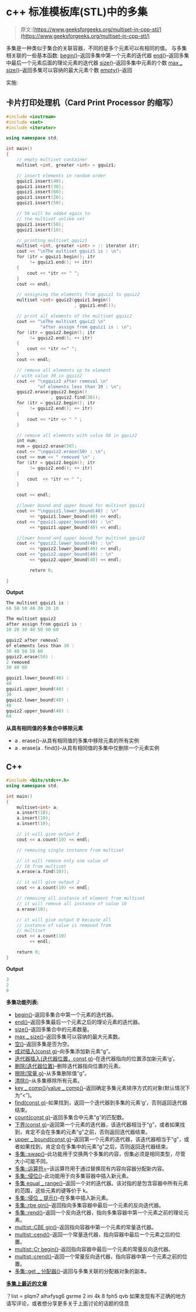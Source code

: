 # c++ 标准模板库(STL)中的多集

> 原文:[https://www.geeksforgeeks.org/multiset-in-cpp-stl/](https://www.geeksforgeeks.org/multiset-in-cpp-stl/)

多集是一种类似于集合的关联容器，不同的是多个元素可以有相同的值。
与多集相关联的一些基本函数:
[begin()](https://www.geeksforgeeks.org/multiset-begin-and-end-function-in-c-stl/)–返回多集中第一个元素的迭代器
[end()](https://www.geeksforgeeks.org/multiset-begin-and-end-function-in-c-stl/)–返回多集中最后一个元素后面的理论元素的迭代器
[size()](https://www.geeksforgeeks.org/multiset-size-in-c-stl-with-examples/)–返回多集中元素的个数
[max _ size()](https://www.geeksforgeeks.org/multiset-max_size-in-c-stl/)–返回多集可以容纳的最大元素个数
[empty()](https://www.geeksforgeeks.org/multiset-empty-function-in-c-stl/)–返回

实施:

## 卡片打印处理机（Card Print Processor 的缩写）

```cpp
#include <iostream>
#include <set>
#include <iterator>

using namespace std;

int main()
{
    // empty multiset container
    multiset <int, greater <int> > gquiz1;       

    // insert elements in random order
    gquiz1.insert(40);
    gquiz1.insert(30);
    gquiz1.insert(60);
    gquiz1.insert(20);
    gquiz1.insert(50);

    // 50 will be added again to
    // the multiset unlike set
    gquiz1.insert(50);
    gquiz1.insert(10);

    // printing multiset gquiz1
    multiset <int, greater <int> > :: iterator itr;
    cout << "\nThe multiset gquiz1 is : \n";
    for (itr = gquiz1.begin(); itr
         != gquiz1.end(); ++ itr)
    {
        cout << *itr << " ";
    }
    cout << endl;

    // assigning the elements from gquiz1 to gquiz2
    multiset <int> gquiz2(gquiz1.begin()
                          , gquiz1.end());

    // print all elements of the multiset gquiz2
    cout << "\nThe multiset gquiz2 \n"
             "after assign from gquiz1 is : \n";
    for (itr = gquiz2.begin(); itr
         != gquiz2.end(); ++ itr)
    {
        cout << *itr <<" ";
    }
    cout << endl;

    // remove all elements up to element
   // with value 30 in gquiz2
    cout << "\ngquiz2 after removal \n"
            "of elements less than 30 : \n";
    gquiz2.erase(gquiz2.begin()
                 , gquiz2.find(30));
    for (itr = gquiz2.begin(); itr
         != gquiz2.end(); ++ itr)
    {
        cout << *itr << " " ;
    }

    // remove all elements with value 50 in gquiz2
    int num;
    num = gquiz2.erase(50);
    cout << "\ngquiz2.erase(50) : \n";
    cout << num << " removed \n" ;
    for (itr = gquiz2.begin(); itr
         != gquiz2.end(); ++ itr)
    {
        cout  << *itr << " ";
    }

    cout << endl;

    //lower bound and upper bound for multiset gquiz1
    cout << "\ngquiz1.lower_bound(40) : \n"
         << *gquiz1.lower_bound(40) << endl;
    cout << "gquiz1.upper_bound(40) : \n"
         << *gquiz1.upper_bound(40) << endl;

    //lower bound and upper bound for multiset gquiz2
    cout << "gquiz2.lower_bound(40) : \n"
         << *gquiz2.lower_bound(40) << endl;
    cout << "gquiz2.upper_bound(40) : \n"
         << *gquiz2.upper_bound(40) << endl;

         return 0;

}
```

**Output**

```cpp
The multiset gquiz1 is : 
60 50 50 40 30 20 10 

The multiset gquiz2 
after assign from gquiz1 is : 
10 20 30 40 50 50 60 

gquiz2 after removal 
of elements less than 30 : 
30 40 50 50 60 
gquiz2.erase(50) : 
2 removed 
30 40 60 

gquiz1.lower_bound(40) : 
40
gquiz1.upper_bound(40) : 
30
gquiz2.lower_bound(40) : 
40
gquiz2.upper_bound(40) : 
60
```

**从具有相同值的多集合中移除元素**

*   a . erase()–从具有相同值的多集中移除元素的所有实例
*   a . erase(a . find())–从具有相同值的多集中仅删除一个元素实例

## C++

```cpp
#include <bits/stdc++.h>
using namespace std;

int main()
{
    multiset<int> a;
    a.insert(10);
    a.insert(10);
    a.insert(10);

    // it will give output 3
    cout << a.count(10) << endl;

    // removing single instance from multiset

    // it will remove only one value of
    // 10 from multiset
    a.erase(a.find(10));

    // it will give output 2
    cout << a.count(10) << endl;

    // removing all instance of element from multiset
    // it will remove all instance of value 10
    a.erase(10);

    // it will give output 0 because all
    // instance of value is removed from
    // multiset
    cout << a.count(10)
         << endl;

    return 0;
}
```

**Output**

```cpp
3
2
0
```

**多集功能列表:**

*   [begin()](https://www.geeksforgeeks.org/multiset-begin-and-end-function-in-c-stl/)–返回多集合中第一个元素的迭代器。
*   [end()](https://www.geeksforgeeks.org/multiset-begin-and-end-function-in-c-stl/)–返回多集最后一个元素之后的理论元素的迭代器。
*   [size()](https://www.geeksforgeeks.org/multiset-size-in-c-stl-with-examples/)–返回多集合中的元素数量。
*   [max _ size()](https://www.geeksforgeeks.org/multiset-max_size-in-c-stl/)–返回多集可以容纳的最大元素数。
*   [空()](https://www.geeksforgeeks.org/multiset-empty-function-in-c-stl/)–返回多集是否为空。
*   [成对插入(const g)](https://www.geeksforgeeks.org/multiset-insert-function-in-c-stl/)–向多集添加新元素“g”。
*   [迭代器插入(迭代器位置，const g)](https://www.geeksforgeeks.org/multiset-insert-function-in-c-stl/)–在迭代器指向的位置添加新元素‘g’。
*   [删除(迭代器位置)](https://www.geeksforgeeks.org/multiset-erase-in-c-stl/)–删除迭代器指向位置的元素。
*   [擦除(常量 g)](https://www.geeksforgeeks.org/multiset-erase-in-c-stl/)–从多集删除值“g”。
*   [清除()](https://www.geeksforgeeks.org/multiset-clear-function-in-c-stl/)–从多集移除所有元素。
*   [key _ comp()](https://www.geeksforgeeks.org/multiset-key_comp-function-in-c-stl/)/[value _ comp()](https://www.geeksforgeeks.org/multiset-value_comp-method-in-c-stl/)–返回确定多集元素排序方式的对象(默认情况下为“<”)。
*   [find(const g)](https://www.geeksforgeeks.org/multiset-find-function-in-c-stl/)–如果找到，返回一个迭代器到多集的元素‘g’，否则返回迭代器结束。
*   [count(const g)](https://www.geeksforgeeks.org/multiset-count-function-in-c-stl/)–返回多集合中元素“g”的匹配数。
*   [下界(const g)](https://www.geeksforgeeks.org/multiset-lower_bound-in-cpp-stl-with-examples/)–返回第一个元素的迭代器，该迭代器相当于“g”，或者如果找到，肯定不会在多集的元素“g”之前，否则返回迭代器结束。
*   [upper _ bound(const g)](https://www.geeksforgeeks.org/multiset-upper_bound-in-cpp-stl-with-examples/)–返回第一个元素的迭代器，该迭代器相当于“g”，或者如果找到，肯定会在多集中的元素“g”之后，否则返回迭代器结束。
*   [多集::swap()](https://www.geeksforgeeks.org/multisetswap-c-stl/)–此功能用于交换两个多集的内容，但集必须是相同类型，尽管大小可能不同。
*   [多集::运算符=](https://www.geeksforgeeks.org/multisetoperator-c-stl/)–该运算符用于通过替换现有内容向容器分配新内容。
*   [多集::侵位()](https://www.geeksforgeeks.org/multisetemplace-c-stl/)–此功能用于向多集容器中插入新元素。
*   [多集 equal _ range()](https://www.geeksforgeeks.org/multiset-equal_range-function-in-c-stl/)–返回一个对的迭代器。该对指的是包含容器中所有元素的范围，这些元素的键等价于 k。
*   [多集::侵位 _ 提示()](https://www.geeksforgeeks.org/multiset-emplace_hint-function-in-c-stl/)–在多集中插入新元素。
*   [多集::rbe gin()](https://www.geeksforgeeks.org/multiset-rbegin-and-rend-function-in-c-stl/)–返回指向多集容器中最后一个元素的反向迭代器。
*   [多集::rend()](https://www.geeksforgeeks.org/multiset-rbegin-and-rend-function-in-c-stl/)–返回一个反向迭代器，指向多集容器中第一个元素之前的理论元素。
*   [multist::CBE gin()](https://www.geeksforgeeks.org/multiset-cbegin-and-cend-function-in-c-stl/)–返回指向容器中第一个元素的常量迭代器。
*   [multist::cend()](https://www.geeksforgeeks.org/multiset-cbegin-and-cend-function-in-c-stl/)–返回一个常量迭代器，指向容器中最后一个元素之后的位置。
*   [multist::Cr begin()](https://www.geeksforgeeks.org/multiset-crbegin-and-crend-function-in-c-stl/)–返回指向容器中最后一个元素的常量反向迭代器。
*   [multist::crend()](https://www.geeksforgeeks.org/multiset-crbegin-and-crend-function-in-c-stl/)–返回一个常量反向迭代器，指向容器中第一个元素之前的位置。
*   [多集::get _ 分配器()](https://www.geeksforgeeks.org/multiset-get_allocator-function-in-c-stl/)–返回与多集关联的分配器对象的副本。

[**多集上最近的文章**](https://www.geeksforgeeks.org/tag/cpp-multiset/)

？list = plqm7 alhxfysg6 gsrme 2 ini 4k 8 fph5 qvb
如果发现有不正确的地方请写评论，或者想分享更多关于上面讨论的话题的信息